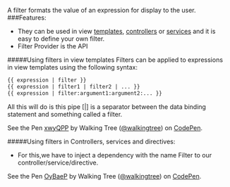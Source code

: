 A filter formats the value of an expression for display to the user.
###Features:
* They can be used in view <a class="x-grid-item"  href='/slidedeck/#1. Overview/2 Core-Concepts/4. Template' target="_blank">templates</a>, <a class="x-grid-item"  href='/slidedeck/#1. Overview/2 Core-Concepts/13. Controller' target="_blank">controllers</a> or <a class="x-grid-item"  href='/slidedeck/#1. Overview/2 Core-Concepts/17. Service' target="_blank">services</a> and it is easy to define your own filter.
* Filter Provider is the API


#####Using filters in view templates
Filters can be applied to expressions in view templates using the following syntax:
```html
{{ expression | filter }}
{{ expression | filter1 | filter2 | ... }}
{{ expression | filter:argument1:argument2:... }}
```
All this will do is this pipe [|] is a separator between the data binding statement and something called a filter.

<p data-height="268" data-theme-id="0" data-slug-hash="xwyQPP" data-default-tab="result" data-user="walkingtree" class='codepen'>See the Pen <a href='http://codepen.io/walkingtree/pen/xwyQPP/'>xwyQPP</a> by Walking Tree (<a href='http://codepen.io/walkingtree'>@walkingtree</a>) on <a href='http://codepen.io'>CodePen</a>.</p>
<script async src="//assets.codepen.io/assets/embed/ei.js"></script>


#####Using filters in Controllers, services and directives:

* For this,we have to inject a dependency with the name <filterName>Filter to our controller/service/directive. 


<p data-height="268" data-theme-id="0" data-slug-hash="OyBaeP" data-default-tab="result" data-user="walkingtree" class='codepen'>See the Pen <a href='http://codepen.io/walkingtree/pen/OyBaeP/'>OyBaeP</a> by Walking Tree (<a href='http://codepen.io/walkingtree'>@walkingtree</a>) on <a href='http://codepen.io'>CodePen</a>.</p>
<script async src="//assets.codepen.io/assets/embed/ei.js"></script>


